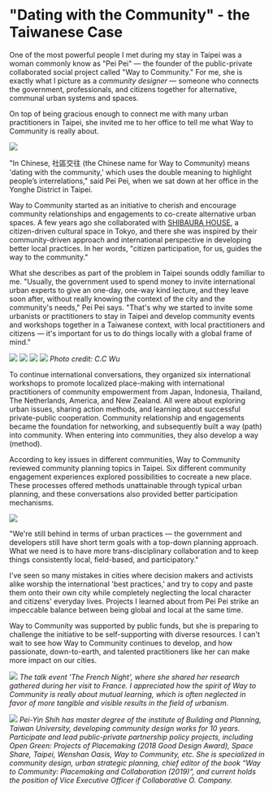 
# "Dating with the Community" - the Taiwanese Case

One of the most powerful people I met during my stay in Taipei was a woman commonly know as "Pei Pei" — the founder of the public-private collaborated social project called "Way to Community." For me, she is exactly what I picture as a _community designer_ — someone who connects the government, professionals, and citizens together for alternative, communal urban systems and spaces. 

On top of being gracious enough to connect me with many urban practitioners in Taipei, she invited me to her office to tell me what Way to Community is really about. 

![](waytocommunity6.jpg)

"In Chinese, 社區交往 (the Chinese name for Way to Community) means 'dating with the community,' which uses the double meaning to highlight people’s interrelations," said Pei Pei, when we sat down at her office in the Yonghe District in Taipei. 

Way to Community started as an initiative to cherish and encourage community relationships and engagements to co-create alternative urban spaces. A few years ago she collaborated with [SHIBAURA HOUSE](http://www.shibaurahouse.jp/en), a citizen-driven cultural space in Tokyo, and there she was inspired by  their community-driven approach and international perspective in developing better local practices. In her words, "citizen participation, for us, guides the way to the community."

What she describes as part of the problem in Taipei sounds oddly familiar to me. "Usually, the government used to spend money to invite international urban experts to give an one-day, one-way kind lecture, and they leave soon after, without really knowing the context of the city and the community's needs," Pei Pei says. "That's why we started to invite some urbanists or practitioners to stay in Taipei and develop community events and workshops together in a Taiwanese context, with local practitioners and citizens — it's important for us to do things locally with a global frame of mind." 

![](waytocommunity8.jpg)
![](waytocommunity9.jpg)
![](waytocommunity10.jpg)
![](waytocommunity11.jpg)
_Photo credit: C.C Wu_

To continue international conversations, they organized six international workshops to promote localized place-making with international practitioners of community empowerment from Japan, Indonesia, Thailand, The Netherlands, America, and New Zealand. All were about exploring urban issues, sharing action methods, and learning about successful private-public cooperation. Community relationship and engagements became the foundation for networking, and subsequently built a way (path) into community. When entering into communities, they also develop a way (method). 

According to key issues in different communities, Way to Community reviewed community planning topics in Taipei. Six different community engagement experiences explored possibilities to cocreate a new place. These processes offered methods unattainable through typical urban planning, and these conversations also provided better participation mechanisms.

![](waytocommunity7.jpg)

"We're still behind in terms of urban practices — the government and developers still have short term goals with a top-down planning approach. What we need is to have more trans-disciplinary collaboration and to keep things consistently local, field-based, and participatory." 

I've seen so many mistakes in cities where decision makers and activists alike worship the international 'best practices,' and try to copy and paste them onto their own city while completely neglecting the local character and citizens' everyday lives. Projects I learned about from Pei Pei strike an impeccable balance between being global and local at the same time. 

Way to Community  was supported by public funds, but she is preparing to challenge the initiative to be self-supporting with diverse resources. I can't wait to see how Way to Community continues to develop, and how passionate, down-to-earth, and talented practitioners like her can make more impact on our cities. 

![](waytocommunity01.jpeg)
_The talk event 'The French Night', where she shared her research gathered during her visit to France. I appreciated how the spirit of Way to Community is really about mutual learning, which is often neglected in favor of more tangible and visible results in the field of urbanism._

![](waytocommunity.jpg)
_Pei-Yin Shih has master degree of the institute of Building and Planning, Taiwan University, developing community design works for 10 years. Participate and lead public-private partnership policy projects, including Open Green: Projects of Placemaking (2018 Good Design Award), Space Share, Taipei, Wenshan Oasis, Way to Community, etc. She  is specialized in community design, urban strategic planning, chief editor of the book “Way to Community: Placemaking and Collaboration (2019)”, and current holds the position of Vice Executive Officer if Collaborative O. Company._